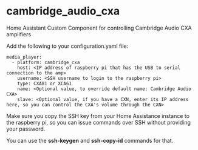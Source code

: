 # cambridge_audio_cxa
Home Assistant Custom Component for controlling Cambridge Audio CXA amplifiers


Add the following to your configuration.yaml file:

```
media_player:
  - platform: cambridge_cxa
    host: <IP address of raspberry pi that has the USB to serial connection to the amp>
    username: <SSH username to login to the raspberry pi>
    type: CXA81 or XCA61
    name: <Optional value, to override default name: Cambridge Audio CXA>
    slave: <Optional value, if you have a CXN, enter its IP address here, so you can control the CXA's volume through the CXN>
```

Make sure you copy the SSH key from your Home Assistance instance to the raspberry pi, so you can issue commands over SSH without providing your password.

You can use the <b>ssh-keygen</b> and <b>ssh-copy-id</b> commands for that.
